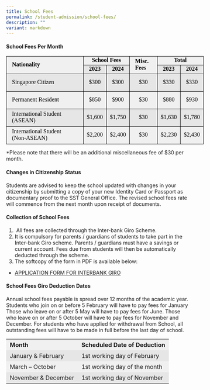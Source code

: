 ```yaml
---
title: School Fees
permalink: /student-admission/school-fees/
description: ""
variant: markdown
---
```

#### School Fees Per Month

  

<table style="font-family: Arial, Helvetica, sans-serif; font-size: small; font-style: normal; font-variant-ligatures: normal; font-variant-caps: normal; font-weight: 400; letter-spacing: normal; orphans: 2; text-align: start; text-transform: none; white-space: normal; widows: 2; word-spacing: 0px; -webkit-text-stroke-width: 0px; background-color: rgb(255, 255, 255); text-decoration-thickness: initial; text-decoration-style: initial; text-decoration-color: initial; color: rgb(80, 0, 80); border-collapse: collapse; width: 405pt;" width="540" cellspacing="0" cellpadding="0" border="0"><colgroup><col style="width: 165pt;" width="220"><col style="width: 48pt;" span="5" width="64"></colgroup><tbody><tr style="height: 15pt;" height="20"><td style="margin: 0px; height: 30pt; width: 165pt; font-size: 12pt; font-weight: 700; font-family: &quot;Times New Roman&quot;, serif; vertical-align: middle; border-width: 1pt 0.5pt 0.5pt 1pt; border-style: solid; border-color: windowtext; background: rgb(240, 240, 240); padding-left: 15px; padding-top: 1px; padding-right: 1px; color: black;" width="220" height="40" rowspan="2">Nationality</td><td style="margin: 0px; border-left: none; width: 96pt; font-size: 12pt; font-weight: 700; font-family: &quot;Times New Roman&quot;, serif; text-align: center; vertical-align: middle; border-top: 1pt solid windowtext; border-right: 0.5pt solid windowtext; border-bottom: 0.5pt solid windowtext; background: rgb(240, 240, 240); padding-top: 1px; padding-right: 1px; padding-left: 1px; color: black;" width="128" colspan="2">School Fees</td><td style="margin: 0px; width: 48pt; font-size: 12pt; font-weight: 700; font-family: &quot;Times New Roman&quot;, serif; vertical-align: middle; border-width: 1pt 0.5pt 0.5pt; border-style: solid; border-color: windowtext; background: rgb(240, 240, 240); padding-left: 15px; padding-top: 1px; padding-right: 1px; color: black;" width="64" rowspan="2">Misc. Fees</td><td style="margin: 0px; border-right: 1pt solid black; border-left: none; width: 96pt; font-size: 12pt; font-weight: 700; font-family: &quot;Times New Roman&quot;, serif; text-align: center; vertical-align: middle; border-top: 1pt solid windowtext; border-bottom: 0.5pt solid windowtext; background: rgb(240, 240, 240); padding-top: 1px; padding-right: 1px; padding-left: 1px; color: black;" width="128" colspan="2">Total</td></tr><tr style="height: 15pt;" height="20"><td style="margin: 0px; height: 15pt; border-top: none; border-left: none; width: 48pt; font-size: 12pt; font-weight: 700; font-family: &quot;Times New Roman&quot;, serif; text-align: center; vertical-align: middle; border-right: 0.5pt solid windowtext; border-bottom: 0.5pt solid windowtext; background: rgb(230, 230, 230); padding-top: 1px; padding-right: 1px; padding-left: 1px; color: black;" width="64" height="20">2023</td><td style="margin: 0px; border-top: none; border-left: none; width: 48pt; font-size: 12pt; font-weight: 700; font-family: &quot;Times New Roman&quot;, serif; text-align: center; vertical-align: middle; border-right: 0.5pt solid windowtext; border-bottom: 0.5pt solid windowtext; background: rgb(230, 230, 230); padding-top: 1px; padding-right: 1px; padding-left: 1px; color: black;" width="64">2024</td><td style="margin: 0px; border-top: none; border-left: none; width: 48pt; font-size: 12pt; font-weight: 700; font-family: &quot;Times New Roman&quot;, serif; text-align: center; vertical-align: middle; border-right: 0.5pt solid windowtext; border-bottom: 0.5pt solid windowtext; background: rgb(230, 230, 230); padding-top: 1px; padding-right: 1px; padding-left: 1px; color: black;" width="64">2023</td><td style="margin: 0px; border-top: none; border-left: none; width: 48pt; font-size: 12pt; font-weight: 700; font-family: &quot;Times New Roman&quot;, serif; text-align: center; vertical-align: middle; border-right: 1pt solid windowtext; border-bottom: 0.5pt solid windowtext; background: rgb(230, 230, 230); padding-top: 1px; padding-right: 1px; padding-left: 1px; color: black;" width="64">2024</td></tr><tr style="height: 36pt;" height="48"><td style="margin: 0px; height: 36pt; border-top: none; width: 165pt; font-size: 12pt; font-family: &quot;Times New Roman&quot;, serif; vertical-align: middle; border-right: 0.5pt solid windowtext; border-bottom: 0.5pt solid windowtext; border-left: 1pt solid windowtext; background: rgb(230, 230, 230); padding-left: 15px; padding-top: 1px; padding-right: 1px; color: black;" width="220" height="48">Singapore Citizen</td><td style="margin: 0px; border-top: none; border-left: none; width: 48pt; font-size: 12pt; font-family: &quot;Times New Roman&quot;, serif; text-align: center; vertical-align: middle; border-right: 0.5pt solid windowtext; border-bottom: 0.5pt solid windowtext; background: rgb(230, 230, 230); padding-top: 1px; padding-right: 1px; padding-left: 1px; color: black;" width="64">$300</td><td style="margin: 0px; border-top: none; border-left: none; width: 48pt; font-size: 12pt; font-family: &quot;Times New Roman&quot;, serif; text-align: center; vertical-align: middle; border-right: 0.5pt solid windowtext; border-bottom: 0.5pt solid windowtext; background: rgb(230, 230, 230); padding-top: 1px; padding-right: 1px; padding-left: 1px; color: black;" width="64">$300</td><td style="margin: 0px; border-top: none; border-left: none; width: 48pt; font-size: 12pt; font-family: &quot;Times New Roman&quot;, serif; text-align: center; vertical-align: middle; border-right: 0.5pt solid windowtext; border-bottom: 0.5pt solid windowtext; background: rgb(230, 230, 230); padding-top: 1px; padding-right: 1px; padding-left: 1px; color: black;" width="64">$30</td><td style="margin: 0px; border-top: none; border-left: none; width: 48pt; font-size: 12pt; font-family: &quot;Times New Roman&quot;, serif; text-align: center; vertical-align: middle; border-right: 0.5pt solid windowtext; border-bottom: 0.5pt solid windowtext; background: rgb(230, 230, 230); padding-top: 1px; padding-right: 1px; padding-left: 1px; color: black;" width="64">$330</td><td style="margin: 0px; border-top: none; border-left: none; width: 48pt; font-size: 12pt; font-family: &quot;Times New Roman&quot;, serif; text-align: center; vertical-align: middle; border-right: 1pt solid windowtext; border-bottom: 0.5pt solid windowtext; background: rgb(230, 230, 230); padding-top: 1px; padding-right: 1px; padding-left: 1px; color: black;" width="64">$330</td></tr><tr style="height: 36pt;" height="48"><td style="margin: 0px; height: 36pt; border-top: none; width: 165pt; font-size: 12pt; font-family: &quot;Times New Roman&quot;, serif; vertical-align: middle; border-right: 0.5pt solid windowtext; border-bottom: 0.5pt solid windowtext; border-left: 1pt solid windowtext; background: rgb(240, 240, 240); padding-left: 15px; padding-top: 1px; padding-right: 1px; color: black;" width="220" height="48">Permanent Resident</td><td style="margin: 0px; border-top: none; border-left: none; width: 48pt; font-size: 12pt; font-family: &quot;Times New Roman&quot;, serif; text-align: center; vertical-align: middle; border-right: 0.5pt solid windowtext; border-bottom: 0.5pt solid windowtext; background: rgb(240, 240, 240); padding-top: 1px; padding-right: 1px; padding-left: 1px; color: black;" width="64">$850</td><td style="margin: 0px; border-top: none; border-left: none; width: 48pt; font-size: 12pt; font-family: &quot;Times New Roman&quot;, serif; text-align: center; vertical-align: middle; border-right: 0.5pt solid windowtext; border-bottom: 0.5pt solid windowtext; background: rgb(240, 240, 240); padding-top: 1px; padding-right: 1px; padding-left: 1px; color: black;" width="64">$900</td><td style="margin: 0px; border-top: none; border-left: none; width: 48pt; font-size: 12pt; font-family: &quot;Times New Roman&quot;, serif; text-align: center; vertical-align: middle; border-right: 0.5pt solid windowtext; border-bottom: 0.5pt solid windowtext; background: rgb(240, 240, 240); padding-top: 1px; padding-right: 1px; padding-left: 1px; color: black;" width="64">$30</td><td style="margin: 0px; border-top: none; border-left: none; width: 48pt; font-size: 12pt; font-family: &quot;Times New Roman&quot;, serif; text-align: center; vertical-align: middle; border-right: 0.5pt solid windowtext; border-bottom: 0.5pt solid windowtext; background: rgb(240, 240, 240); padding-top: 1px; padding-right: 1px; padding-left: 1px; color: black;" width="64">$880</td><td style="margin: 0px; border-top: none; border-left: none; width: 48pt; font-size: 12pt; font-family: &quot;Times New Roman&quot;, serif; text-align: center; vertical-align: middle; border-right: 1pt solid windowtext; border-bottom: 0.5pt solid windowtext; background: rgb(240, 240, 240); padding-top: 1px; padding-right: 1px; padding-left: 1px; color: black;" width="64">$930</td></tr><tr style="height: 36pt;" height="48"><td style="margin: 0px; height: 36pt; border-top: none; width: 165pt; font-size: 12pt; font-family: &quot;Times New Roman&quot;, serif; vertical-align: middle; border-right: 0.5pt solid windowtext; border-bottom: 0.5pt solid windowtext; border-left: 1pt solid windowtext; background: rgb(230, 230, 230); padding-left: 15px; padding-top: 1px; padding-right: 1px; color: black;" width="220" height="48">International Student<br>(ASEAN)</td><td style="margin: 0px; border-top: none; border-left: none; width: 48pt; font-size: 12pt; font-family: &quot;Times New Roman&quot;, serif; text-align: center; vertical-align: middle; border-right: 0.5pt solid windowtext; border-bottom: 0.5pt solid windowtext; background: rgb(230, 230, 230); padding-top: 1px; padding-right: 1px; padding-left: 1px; color: black;" width="64">$1,600</td><td style="margin: 0px; border-top: none; border-left: none; width: 48pt; font-size: 12pt; font-family: &quot;Times New Roman&quot;, serif; text-align: center; vertical-align: middle; border-right: 0.5pt solid windowtext; border-bottom: 0.5pt solid windowtext; background: rgb(230, 230, 230); padding-top: 1px; padding-right: 1px; padding-left: 1px; color: black;" width="64">$1,750</td><td style="margin: 0px; border-top: none; border-left: none; width: 48pt; font-size: 12pt; font-family: &quot;Times New Roman&quot;, serif; text-align: center; vertical-align: middle; border-right: 0.5pt solid windowtext; border-bottom: 0.5pt solid windowtext; background: rgb(230, 230, 230); padding-top: 1px; padding-right: 1px; padding-left: 1px; color: black;" width="64">$30</td><td style="margin: 0px; border-top: none; border-left: none; width: 48pt; font-size: 12pt; font-family: &quot;Times New Roman&quot;, serif; text-align: center; vertical-align: middle; border-right: 0.5pt solid windowtext; border-bottom: 0.5pt solid windowtext; background: rgb(230, 230, 230); padding-top: 1px; padding-right: 1px; padding-left: 1px; color: black;" width="64">$1,630</td><td style="margin: 0px; border-top: none; border-left: none; width: 48pt; font-size: 12pt; font-family: &quot;Times New Roman&quot;, serif; text-align: center; vertical-align: middle; border-right: 1pt solid windowtext; border-bottom: 0.5pt solid windowtext; background: rgb(230, 230, 230); padding-top: 1px; padding-right: 1px; padding-left: 1px; color: black;" width="64">$1,780</td></tr><tr style="height: 36pt;" height="48"><td style="margin: 0px; height: 36pt; border-top: none; width: 165pt; font-size: 12pt; font-family: &quot;Times New Roman&quot;, serif; vertical-align: middle; border-right: 0.5pt solid windowtext; border-bottom: 1pt solid windowtext; border-left: 1pt solid windowtext; background: rgb(240, 240, 240); padding-left: 15px; padding-top: 1px; padding-right: 1px; color: black;" width="220" height="48">International Student<br>(Non-ASEAN)</td><td style="margin: 0px; border-top: none; border-left: none; width: 48pt; font-size: 12pt; font-family: &quot;Times New Roman&quot;, serif; text-align: center; vertical-align: middle; border-right: 0.5pt solid windowtext; border-bottom: 1pt solid windowtext; background: rgb(240, 240, 240); padding-top: 1px; padding-right: 1px; padding-left: 1px; color: black;" width="64">$2,200</td><td style="margin: 0px; border-top: none; border-left: none; width: 48pt; font-size: 12pt; font-family: &quot;Times New Roman&quot;, serif; text-align: center; vertical-align: middle; border-right: 0.5pt solid windowtext; border-bottom: 1pt solid windowtext; background: rgb(240, 240, 240); padding-top: 1px; padding-right: 1px; padding-left: 1px; color: black;" width="64">$2,400</td><td style="margin: 0px; border-top: none; border-left: none; width: 48pt; font-size: 12pt; font-family: &quot;Times New Roman&quot;, serif; text-align: center; vertical-align: middle; border-right: 0.5pt solid windowtext; border-bottom: 1pt solid windowtext; background: rgb(240, 240, 240); padding-top: 1px; padding-right: 1px; padding-left: 1px; color: black;" width="64">$30</td><td style="margin: 0px; border-top: none; border-left: none; width: 48pt; font-size: 12pt; font-family: &quot;Times New Roman&quot;, serif; text-align: center; vertical-align: middle; border-right: 0.5pt solid windowtext; border-bottom: 1pt solid windowtext; background: rgb(240, 240, 240); padding-top: 1px; padding-right: 1px; padding-left: 1px; color: black;" width="64">$2,230</td><td style="margin: 0px; border-top: none; border-left: none; width: 48pt; font-size: 12pt; font-family: &quot;Times New Roman&quot;, serif; text-align: center; vertical-align: middle; border-right: 1pt solid windowtext; border-bottom: 1pt solid windowtext; background: rgb(240, 240, 240); padding-top: 1px; padding-right: 1px; padding-left: 1px; color: black;" width="64">$2,430</td></tr></tbody></table>

*Please note that there will be an additional miscellaneous fee of $30 per month.


#### Changes in Citizenship Status

Students are advised to keep the school updated with changes in your citizenship by submitting a copy of your new Identity Card or Passport as documentary proof to the SST General Office. The revised school fees rate will commence from the next month upon receipt of documents.

#### Collection of School Fees

1.  &nbsp;All fees are collected through the Inter-bank Giro Scheme.
2.  It is compulsory for parents / guardians of students to take part in the Inter-bank Giro scheme. Parents / guardians must have a savings or current account. Fees due from students will then be automatically deducted through the scheme.
3.  The softcopy of the form in PDF is available below:
* [APPLICATION FORM FOR INTERBANK GIRO](/files/APPLICATION_FORM_FOR_INTERBANK_GIRO.pdf)

#### School Fees Giro Deduction Dates

Annual school fees payable is spread over 12 months of the academic year. Students who join on or before 5 February will have to pay fees for January Those who leave on or after 5 May will have to pay fees for June. Those who leave on or after 5 October will have to pay fees for November and December. For students who have applied for withdrawal from School, all outstanding fees will have to be made in full before the last day of school.

<table style="box-sizing: inherit; border-collapse: collapse; border-spacing: 0px; width: 820px; max-width: 100%;"><tbody style="box-sizing: inherit;"><tr style="box-sizing: inherit; background: rgb(240, 240, 240);"><td style="box-sizing: inherit; padding: 5px 10px; border-color: transparent;"><strong style="box-sizing: inherit; font-weight: bold;">Month</strong></td><td style="box-sizing: inherit; padding: 5px 10px; border-color: transparent;"><strong style="box-sizing: inherit; font-weight: bold;">Scheduled Date of Deduction</strong></td></tr><tr style="box-sizing: inherit; background: rgb(230, 230, 230);"><td style="box-sizing: inherit; padding: 5px 10px; border-color: transparent;">January &amp; February</td><td style="box-sizing: inherit; padding: 5px 10px; border-color: transparent;">1st working day of February</td></tr><tr style="box-sizing: inherit; background: rgb(240, 240, 240);"><td style="box-sizing: inherit; padding: 5px 10px; border-color: transparent;">March – October</td><td style="box-sizing: inherit; padding: 5px 10px; border-color: transparent;">1st working day of the month</td></tr><tr style="box-sizing: inherit; background: rgb(230, 230, 230);"><td style="box-sizing: inherit; padding: 5px 10px; border-color: transparent;">November &amp; December</td><td style="box-sizing: inherit; padding: 5px 10px; border-color: transparent;">1st working day of November</td></tr></tbody></table>